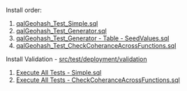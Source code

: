 Install order:  
  1. [qalGeohash_Test_Simple.sql](https://github.com/qalocate/qalgeohash-tsql/blob/main/src/test/qalGeohash/qalGeohash_Test_Simple.sql)  
  2. [qalGeohash_Test_Generator.sql](https://github.com/qalocate/qalgeohash-tsql/blob/main/src/test/qalGeohash/qalGeohash_Test_Generator.sql)  
  3. [qalGeohash_Test_Generator - Table - SeedValues.sql](https://github.com/qalocate/qalgeohash-tsql/blob/main/src/test/qalGeohash/qalGeohash_Test_Generator%20-%20Table%20-%20SeedValues.sql)  
  4. [qalGeohash_Test_CheckCoheranceAcrossFunctions.sql](https://github.com/qalocate/qalgeohash-tsql/blob/main/src/test/qalGeohash/qalGeohash_Test_CheckCoheranceAcrossFunctions.sql)  

Install Validation - [src/test/deployment/validation](https://github.com/qalocate/qalgeohash-tsql/blob/main/src/test/deployment/validation)  
 1. [Execute All Tests - Simple.sql](https://github.com/qalocate/qalgeohash-tsql/blob/main/src/test/deployment/validation/Execute%20All%20Tests%20-%20Simple.sql)  
 2. [Execute All Tests - CheckCoheranceAcrossFunctions.sql](https://github.com/qalocate/qalgeohash-tsql/blob/main/src/test/deployment/validation/Execute%20All%20Tests%20-%20CheckCoheranceAcrossFunctions.sql)  
